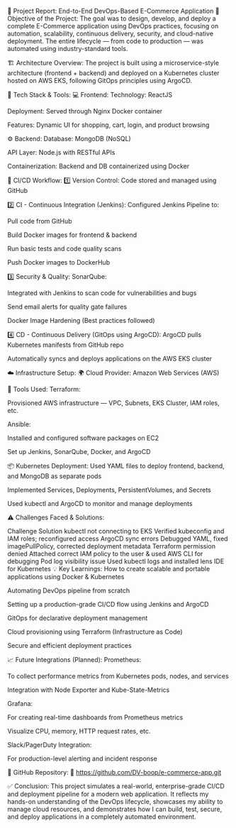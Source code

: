 📄 Project Report: End-to-End DevOps-Based E-Commerce Application
🧠 Objective of the Project:
The goal was to design, develop, and deploy a complete E-Commerce application using DevOps practices, focusing on automation, scalability, continuous delivery, security, and cloud-native deployment.
The entire lifecycle — from code to production — was automated using industry-standard tools.

🏗️ Architecture Overview:
The project is built using a microservice-style architecture (frontend + backend) and deployed on a Kubernetes cluster hosted on AWS EKS, following GitOps principles using ArgoCD.

🔧 Tech Stack & Tools:
💻 Frontend:
Technology: ReactJS

Deployment: Served through Nginx Docker container

Features: Dynamic UI for shopping, cart, login, and product browsing

⚙️ Backend:
Database: MongoDB (NoSQL)

API Layer: Node.js with RESTful APIs

Containerization: Backend and DB containerized using Docker

🔁 CI/CD Workflow:
1️⃣ Version Control:
Code stored and managed using GitHub

2️⃣ CI - Continuous Integration (Jenkins):
Configured Jenkins Pipeline to:

Pull code from GitHub

Build Docker images for frontend & backend

Run basic tests and code quality scans

Push Docker images to DockerHub

3️⃣ Security & Quality:
SonarQube:

Integrated with Jenkins to scan code for vulnerabilities and bugs

Send email alerts for quality gate failures

Docker Image Hardening (Best practices followed)

4️⃣ CD - Continuous Delivery (GitOps using ArgoCD):
ArgoCD pulls Kubernetes manifests from GitHub repo

Automatically syncs and deploys applications on the AWS EKS cluster

☁️ Infrastructure Setup:
🌍 Cloud Provider:
Amazon Web Services (AWS)

🔨 Tools Used:
Terraform:

Provisioned AWS infrastructure — VPC, Subnets, EKS Cluster, IAM roles, etc.

Ansible:

Installed and configured software packages on EC2

Set up Jenkins, SonarQube, Docker, and ArgoCD

📦 Kubernetes Deployment:
Used YAML files to deploy frontend, backend, and MongoDB as separate pods

Implemented Services, Deployments, PersistentVolumes, and Secrets

Used kubectl and ArgoCD to monitor and manage deployments

⚠️ Challenges Faced & Solutions:

Challenge	Solution
kubectl not connecting to EKS	Verified kubeconfig and IAM roles; reconfigured access
ArgoCD sync errors	Debugged YAML, fixed imagePullPolicy, corrected deployment metadata
Terraform permission denied	Attached correct IAM policy to the user & used AWS CLI for debugging
Pod log visibility issue	Used kubectl logs and installed lens IDE for Kubernetes
💡 Key Learnings:
How to create scalable and portable applications using Docker & Kubernetes

Automating DevOps pipeline from scratch

Setting up a production-grade CI/CD flow using Jenkins and ArgoCD

GitOps for declarative deployment management

Cloud provisioning using Terraform (Infrastructure as Code)

Secure and efficient deployment practices

📈 Future Integrations (Planned):
Prometheus:

To collect performance metrics from Kubernetes pods, nodes, and services

Integration with Node Exporter and Kube-State-Metrics

Grafana:

For creating real-time dashboards from Prometheus metrics

Visualize CPU, memory, HTTP request rates, etc.

Slack/PagerDuty Integration:

For production-level alerting and incident response

📁 GitHub Repository:
🔗 https://github.com/DV-boop/e-commerce-app.git

✅ Conclusion:
This project simulates a real-world, enterprise-grade CI/CD and deployment pipeline for a modern web application. It reflects my hands-on understanding of the DevOps lifecycle, showcases my ability to manage cloud resources, and demonstrates how I can build, test, secure, and deploy applications in a completely automated environment.